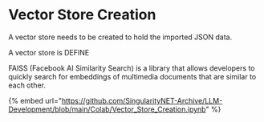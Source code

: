 # Vector Store Creation

A vector store needs to be created to hold the imported JSON data.

A vector store is DEFINE

FAISS (Facebook AI Similarity Search) is a library that allows developers to quickly search for embeddings of multimedia documents that are similar to each other.





{% embed url="https://github.com/SingularityNET-Archive/LLM-Development/blob/main/Colab/Vector_Store_Creation.ipynb" %}
